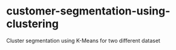 # customer-segmentation-using-clustering
Cluster segmentation using K-Means for two different dataset
